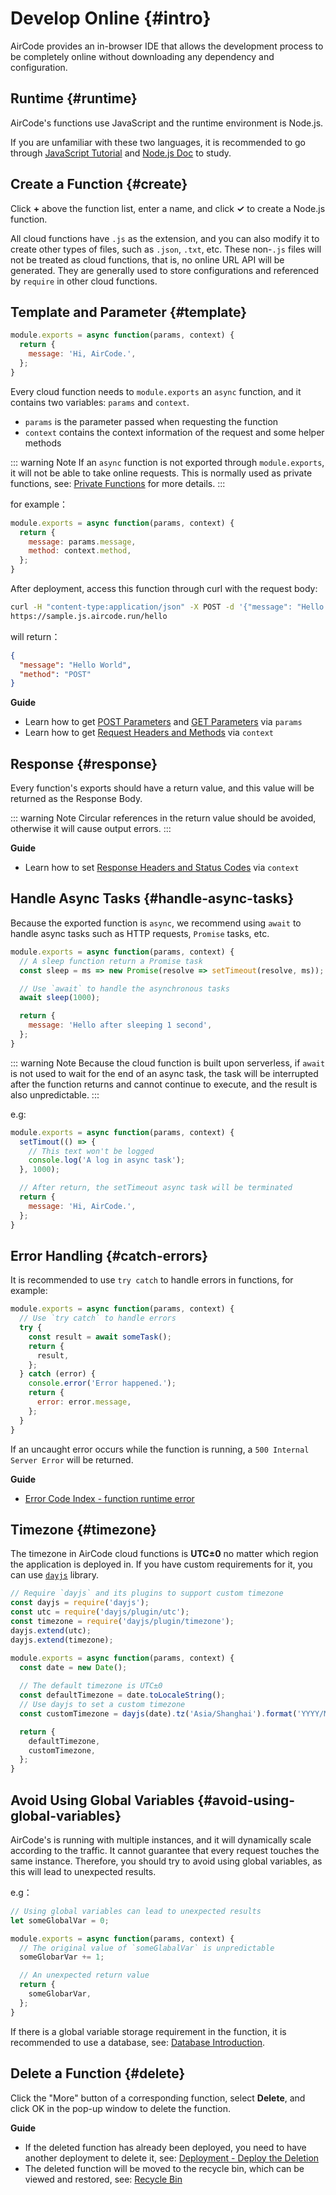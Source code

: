 # Develop Online {#intro}

AirCode provides an in-browser IDE that allows the development process to be completely online without downloading any dependency and configuration.

<ACImage src="/_images/1671508523496.png" mode="light" />
<ACImage src="/_images/1671508539808.png" mode="dark" />

## Runtime {#runtime}

AirCode's functions use JavaScript and the runtime environment is Node.js.

If you are unfamiliar with these two languages, it is recommended to go through [JavaScript Tutorial](https://www.w3schools.com/js/) and [Node.js Doc](https://nodejs.org/en/) to study.

## Create a Function {#create}

Click **+** above the function list, enter a name, and click **✓** to create a Node.js function.

<ACImage src="/_images/1671505845666.png" mode="light" />
<ACImage src="/_images/1671505926961.png" mode="dark" />

All cloud functions have `.js` as the extension, and you can also modify it to create other types of files, such as `.json`, `.txt`, etc. These non-`.js` files will not be treated as cloud functions,
that is, no online URL API will be generated. They are generally used to store configurations and referenced by `require` in other cloud functions.

## Template and Parameter {#template}

```js
module.exports = async function(params, context) {
  return {
    message: 'Hi, AirCode.',
  };
}
```

Every cloud function needs to `module.exports` an `async` function, and it contains two variables: `params` and `context`.

- `params` is the parameter passed when requesting the function
- `context` contains the context information of the request and some helper methods

::: warning Note
If an `async` function is not exported through `module.exports`, it will not be able to take online requests. This is normally used as private functions, see: [Private Functions](/guide/functions/private.html) for more details.
:::

for example：

```js
module.exports = async function(params, context) {
  return {
    message: params.message,
    method: context.method,
  };
}
```

After deployment, access this function through curl with the request body:

```sh
curl -H "content-type:application/json" -X POST -d '{"message": "Hello World"}' \
https://sample.js.aircode.run/hello
```

will return：

```json
{
  "message": "Hello World",
  "method": "POST"
}
```

**Guide**

- Learn how to get [POST Parameters](/guide/functions/post-params.html) and [GET Parameters](/guide/functions/get-params.html) via `params`
- Learn how to get [Request Headers and Methods](/guide/functions/request-header-and-method.html) via `context`

## Response {#response}

Every function's exports should have a return value, and this value will be returned as the Response Body.

::: warning Note
Circular references in the return value should be avoided, otherwise it will cause output errors.
:::

**Guide**

- Learn how to set [Response Headers and Status Codes](/guide/functions/response-header-and-code.html) via `context`

## Handle Async Tasks {#handle-async-tasks}

Because the exported function is `async`, we recommend using `await` to handle async tasks such as HTTP requests, `Promise` tasks, etc.

```js
module.exports = async function(params, context) {
  // A sleep function return a Promise task
  const sleep = ms => new Promise(resolve => setTimeout(resolve, ms));

  // Use `await` to handle the asynchronous tasks
  await sleep(1000);

  return {
    message: 'Hello after sleeping 1 second',
  };
}
```

::: warning Note
Because the cloud function is built upon serverless, if `await` is not used to wait for the end of an async task, the task will be interrupted after the function returns and cannot continue to execute, and the result is also unpredictable.
:::

e.g:

```js
module.exports = async function(params, context) {
  setTimout(() => {
    // This text won't be logged
    console.log('A log in async task');
  }, 1000);

  // After return, the setTimeout async task will be terminated
  return {
    message: 'Hi, AirCode.',
  };
}
```

## Error Handling {#catch-errors}

It is recommended to use `try catch` to handle errors in functions, for example:

```js
module.exports = async function(params, context) {
  // Use `try catch` to handle errors
  try {
    const result = await someTask();
    return {
      result,
    };
  } catch (error) {
    console.error('Error happened.');
    return {
      error: error.message,
    };
  }
}
```

If an uncaught error occurs while the function is running, a `500 Internal Server Error` will be returned.

**Guide**

- [Error Code Index - function runtime error](/errors/#FUNCTION_RUNTIME_ERROR)

## Timezone {#timezone}

The timezone in AirCode cloud functions is **UTC±0** no matter which region the application is deployed in. If you have custom requirements for it, you can use [`dayjs`](https://day.js.org/) library.

```js
// Require `dayjs` and its plugins to support custom timezone
const dayjs = require('dayjs');
const utc = require('dayjs/plugin/utc');
const timezone = require('dayjs/plugin/timezone');
dayjs.extend(utc);
dayjs.extend(timezone);

module.exports = async function(params, context) {
  const date = new Date();
  
  // The default timezone is UTC±0
  const defaultTimezone = date.toLocaleString();
  // Use dayjs to set a custom timezone
  const customTimezone = dayjs(date).tz('Asia/Shanghai').format('YYYY/MM/DD hh:mm:ss');

  return {
    defaultTimezone,
    customTimezone,
  };
}
```

## Avoid Using Global Variables {#avoid-using-global-variables}

AirCode's is running with multiple instances, and it will dynamically scale according to the traffic. It cannot guarantee that every request touches the same instance. Therefore, you should try to avoid using global variables, as this will lead to unexpected results.

e.g：

```js
// Using global variables can lead to unexpected results
let someGlobalVar = 0;

module.exports = async function(params, context) {
  // The original value of `someGlabalVar` is unpredictable
  someGlobarVar += 1;

  // An unexpected return value
  return {
    someGlobarVar,
  };
}
```

If there is a global variable storage requirement in the function, it is recommended to use a database, see: [Database Introduction](/getting-started/database.html).

## Delete a Function {#delete}

Click the "More" button of a corresponding function, select **Delete**, and click OK in the pop-up window to delete the function.

<ACImage src="/_images/1671517135731.png" mode="light" />
<ACImage src="/_images/1671517161834.png" mode="dark" />

**Guide**

- If the deleted function has already been deployed, you need to have another deployment to delete it, see: [Deployment - Deploy the Deletion](/guide/functions/deployment.html#deploy-the-deleting-operations)
- The deleted function will be moved to the recycle bin, which can be viewed and restored, see: [Recycle Bin](/guide/functions/recycle.html)
